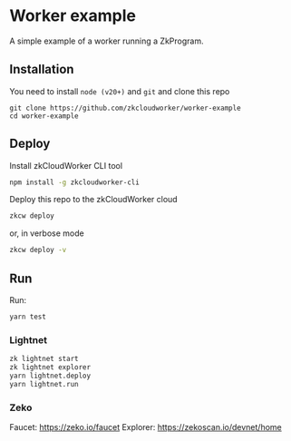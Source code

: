 # Worker example

A simple example of a worker running a ZkProgram.

## Installation

You need to install `node (v20+)` and `git` and clone this repo

```
git clone https://github.com/zkcloudworker/worker-example
cd worker-example
```

## Deploy

Install zkCloudWorker CLI tool

```sh
npm install -g zkcloudworker-cli
```

Deploy this repo to the zkCloudWorker cloud

```sh
zkcw deploy
```

or, in verbose mode

```sh
zkcw deploy -v
```

## Run

Run:

```sh
yarn test
```

### Lightnet

```sh
zk lightnet start
zk lightnet explorer
yarn lightnet.deploy
yarn lightnet.run
```

### Zeko

Faucet: https://zeko.io/faucet
Explorer: https://zekoscan.io/devnet/home
